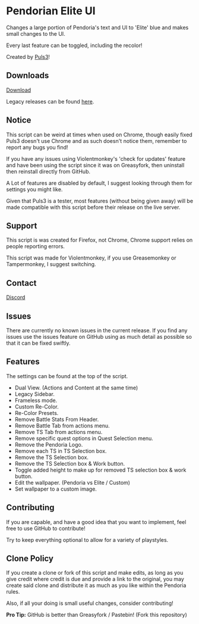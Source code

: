 # Pendorian Elite UI
Changes a large portion of Pendoria's text and UI to 'Elite' blue and makes small changes to the UI.

Every last feature can be toggled, including the recolor!

Created by [Puls3](https://github.com/Xer0-Puls3)!

## Downloads
[Download](https://github.com/Xer0-Puls3/Pendorian-Elite-UI/raw/master/script.user.js)

Legacy releases can be found [here](https://github.com/Xer0-Puls3/Pendorian-Elite-UI/releases).

## Notice
This script can be weird at times when used on Chrome, though easily fixed Puls3 doesn't use Chrome and as such doesn't notice them, remember to report any bugs you find!

If you have any issues using Violentmonkey's 'check for updates' feature and have been using the script since it was on Greasyfork, then uninstall then reinstall directly from GitHub.

A Lot of features are disabled by default, I suggest looking through them for settings you might like.

Given that Puls3 is a tester, most features (without being given away) will be made compatible with this script before their release on the live server.

## Support
This script is was created for Firefox, not Chrome, Chrome support relies on people reporting errors.

This script was made for Violentmonkey, if you use Greasemonkey or Tampermonkey, I suggest switching.

## Contact
[Discord](https://discord.gg/sX7nfjt)

## Issues
There are currently no known issues in the current release.
If you find any issues use the issues feature on GitHub using as much detail as possible so that it can be fixed swiftly.

## Features
The settings can be found at the top of the script.
* Dual View. (Actions and Content at the same time)
* Legacy Sidebar.
* Frameless mode.
* Custom Re-Color.
* Re-Color Presets.
* Remove Battle Stats From Header.
* Remove Battle Tab from actions menu.
* Remove TS Tab from actions menu.
* Remove specific quest options in Quest Selection menu.
* Remove the Pendoria Logo.
* Remove each TS in TS Selection box.
* Remove the TS Selection box.
* Remove the TS Selection box & Work button.
* Toggle added height to make up for removed TS selection box & work button.
* Edit the wallpaper. (Pendoria vs Elite / Custom)
* Set wallpaper to a custom image.

## Contributing
If you are capable, and have a good idea that you want to implement, feel free to use GitHub to contribute!

Try to keep everything optional to allow for a variety of playstyles.

## Clone Policy
If you create a clone or fork of this script and make edits, as long as you give credit where credit is due and provide a link to the original, you may create said clone and distribute it as much as you like within the Pendoria rules.

Also, if all your doing is small useful changes, consider contributing!

**Pro Tip:** GitHub is better than Greasyfork / Pastebin! (Fork this repository)
